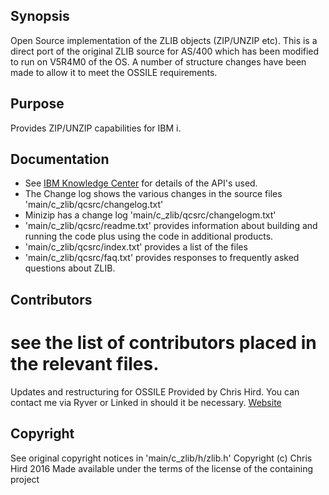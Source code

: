 ## Synopsis
Open Source implementation of the ZLIB objects (ZIP/UNZIP etc). This is a direct port of the original ZLIB source for AS/400 which has been
modified to run on V5R4M0 of the OS. A number of structure changes have been made to allow it to meet the OSSILE requirements.

## Purpose
Provides ZIP/UNZIP capabilities for IBM i. 


## Documentation
* See [IBM Knowledge Center](http://http://www.ibm.com/support/knowledgecenter/ssw_ibm_i) for details of the API's used.
* The Change log shows the various changes in the source files  'main/c_zlib/qcsrc/changelog.txt'
* Minizip has a change log 'main/c_zlib/qcsrc/changelogm.txt'
* 'main/c_zlib/qcsrc/readme.txt' provides information about building and running the code plus using the code in additional products.
* 'main/c_zlib/qcsrc/index.txt' provides a list of the files
* 'main/c_zlib/qcsrc/faq.txt' provides responses to frequently asked questions about ZLIB.

## Contributors
# see the list of contributors placed in the relevant files.
Updates and restructuring for OSSILE Provided by Chris Hird. You can contact me via Ryver or Linked in should it be necessary.
[Website](http://www.shieldadvanced.com)
   
## Copyright
See original copyright notices in 'main/c_zlib/h/zlib.h'
Copyright (c) Chris Hird 2016 Made available under the terms of the license of the containing project              